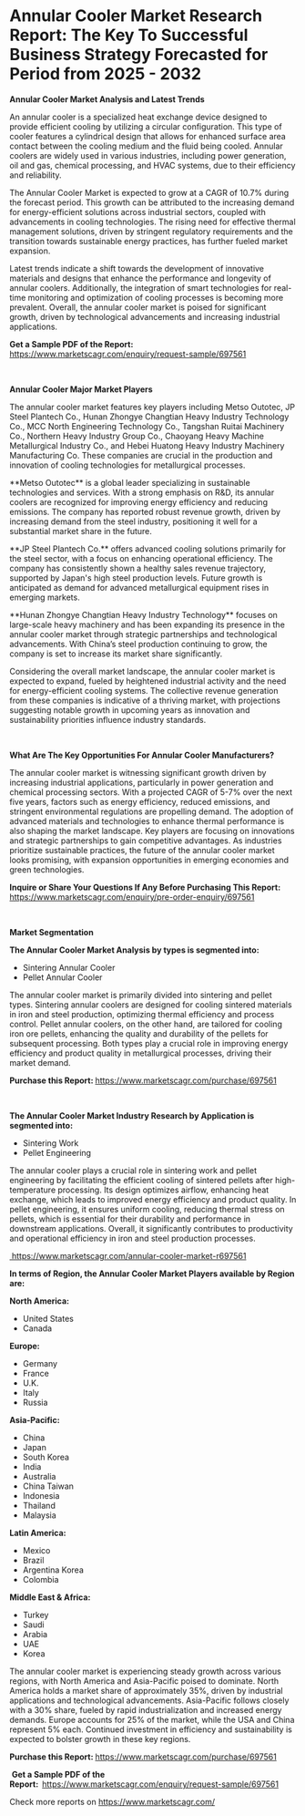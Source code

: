 <p><h1>Annular Cooler Market Research Report: The Key To Successful Business Strategy Forecasted for Period from 2025 - 2032</h1></p><p><strong>Annular Cooler Market Analysis and Latest Trends</strong></p>
<p><p>An annular cooler is a specialized heat exchange device designed to provide efficient cooling by utilizing a circular configuration. This type of cooler features a cylindrical design that allows for enhanced surface area contact between the cooling medium and the fluid being cooled. Annular coolers are widely used in various industries, including power generation, oil and gas, chemical processing, and HVAC systems, due to their efficiency and reliability.</p><p>The Annular Cooler Market is expected to grow at a CAGR of 10.7% during the forecast period. This growth can be attributed to the increasing demand for energy-efficient solutions across industrial sectors, coupled with advancements in cooling technologies. The rising need for effective thermal management solutions, driven by stringent regulatory requirements and the transition towards sustainable energy practices, has further fueled market expansion.</p><p>Latest trends indicate a shift towards the development of innovative materials and designs that enhance the performance and longevity of annular coolers. Additionally, the integration of smart technologies for real-time monitoring and optimization of cooling processes is becoming more prevalent. Overall, the annular cooler market is poised for significant growth, driven by technological advancements and increasing industrial applications.</p></p>
<p><strong>Get a Sample PDF of the Report:&nbsp;</strong> <a href="https://www.marketscagr.com/enquiry/request-sample/697561?utm_campaign=2265&utm_medium=2&utm_source=Github&utm_content=ia&utm_term=17022025&utm_id=annular-cooler">https://www.marketscagr.com/enquiry/request-sample/697561</a></p>
<p>&nbsp;</p>
<p><strong>Annular Cooler Major Market Players</strong></p>
<p><p>The annular cooler market features key players including Metso Outotec, JP Steel Plantech Co., Hunan Zhongye Changtian Heavy Industry Technology Co., MCC North Engineering Technology Co., Tangshan Ruitai Machinery Co., Northern Heavy Industry Group Co., Chaoyang Heavy Machine Metallurgical Industry Co., and Hebei Huatong Heavy Industry Machinery Manufacturing Co. These companies are crucial in the production and innovation of cooling technologies for metallurgical processes.</p><p>**Metso Outotec** is a global leader specializing in sustainable technologies and services. With a strong emphasis on R&D, its annular coolers are recognized for improving energy efficiency and reducing emissions. The company has reported robust revenue growth, driven by increasing demand from the steel industry, positioning it well for a substantial market share in the future.</p><p>**JP Steel Plantech Co.** offers advanced cooling solutions primarily for the steel sector, with a focus on enhancing operational efficiency. The company has consistently shown a healthy sales revenue trajectory, supported by Japan's high steel production levels. Future growth is anticipated as demand for advanced metallurgical equipment rises in emerging markets.</p><p>**Hunan Zhongye Changtian Heavy Industry Technology** focuses on large-scale heavy machinery and has been expanding its presence in the annular cooler market through strategic partnerships and technological advancements. With China’s steel production continuing to grow, the company is set to increase its market share significantly.</p><p>Considering the overall market landscape, the annular cooler market is expected to expand, fueled by heightened industrial activity and the need for energy-efficient cooling systems. The collective revenue generation from these companies is indicative of a thriving market, with projections suggesting notable growth in upcoming years as innovation and sustainability priorities influence industry standards.</p></p>
<p>&nbsp;</p>
<p><strong>What Are The Key Opportunities For Annular Cooler Manufacturers?</strong></p>
<p><p>The annular cooler market is witnessing significant growth driven by increasing industrial applications, particularly in power generation and chemical processing sectors. With a projected CAGR of 5-7% over the next five years, factors such as energy efficiency, reduced emissions, and stringent environmental regulations are propelling demand. The adoption of advanced materials and technologies to enhance thermal performance is also shaping the market landscape. Key players are focusing on innovations and strategic partnerships to gain competitive advantages. As industries prioritize sustainable practices, the future of the annular cooler market looks promising, with expansion opportunities in emerging economies and green technologies.</p></p>
<p><strong>Inquire or Share Your Questions If Any Before Purchasing This Report:</strong> <a href="https://www.marketscagr.com/enquiry/pre-order-enquiry/697561?utm_campaign=2265&utm_medium=2&utm_source=Github&utm_content=ia&utm_term=17022025&utm_id=annular-cooler">https://www.marketscagr.com/enquiry/pre-order-enquiry/697561</a></p>
<p>&nbsp;</p>
<p><strong>Market Segmentation</strong></p>
<p><strong>The Annular Cooler Market Analysis by types is segmented into:</strong></p>
<p><ul><li>Sintering Annular Cooler</li><li>Pellet Annular Cooler</li></ul></p>
<p><p>The annular cooler market is primarily divided into sintering and pellet types. Sintering annular coolers are designed for cooling sintered materials in iron and steel production, optimizing thermal efficiency and process control. Pellet annular coolers, on the other hand, are tailored for cooling iron ore pellets, enhancing the quality and durability of the pellets for subsequent processing. Both types play a crucial role in improving energy efficiency and product quality in metallurgical processes, driving their market demand.</p></p>
<p><strong>Purchase this Report:&nbsp;</strong><a href="https://www.marketscagr.com/purchase/697561?utm_campaign=2265&utm_medium=2&utm_source=Github&utm_content=ia&utm_term=17022025&utm_id=annular-cooler">https://www.marketscagr.com/purchase/697561</a></p>
<p>&nbsp;</p>
<p><strong>The Annular Cooler Market Industry Research by Application is segmented into:</strong></p>
<p><ul><li>Sintering Work</li><li>Pellet Engineering</li></ul></p>
<p><p>The annular cooler plays a crucial role in sintering work and pellet engineering by facilitating the efficient cooling of sintered pellets after high-temperature processing. Its design optimizes airflow, enhancing heat exchange, which leads to improved energy efficiency and product quality. In pellet engineering, it ensures uniform cooling, reducing thermal stress on pellets, which is essential for their durability and performance in downstream applications. Overall, it significantly contributes to productivity and operational efficiency in iron and steel production processes.</p></p>
<p><a href="https://www.marketscagr.com/annular-cooler-market-r697561?utm_campaign=2265&utm_medium=2&utm_source=Github&utm_content=ia&utm_term=17022025&utm_id=annular-cooler">&nbsp;https://www.marketscagr.com/annular-cooler-market-r697561</a></p>
<p><strong>In terms of Region, the Annular Cooler Market Players available by Region are:</strong></p>
<p>
    <p> <strong> North America: </strong>
        <ul>
            <li>United States</li>
            <li>Canada</li>
        </ul>
        </p> 
    <p> <strong> Europe: </strong>
        <ul>
            <li>Germany</li>
            <li>France</li>
            <li>U.K.</li>
            <li>Italy</li>
            <li>Russia</li>
        </ul>
        </p> 
    <p> <strong> Asia-Pacific: </strong>
        <ul>
            <li>China</li>
            <li>Japan</li>
            <li>South Korea</li>
            <li>India</li>
            <li>Australia</li>
            <li>China Taiwan</li>
            <li>Indonesia</li>
            <li>Thailand</li>
            <li>Malaysia</li>
        </ul>
        </p> 
    <p> <strong> Latin America: </strong>
        <ul>
            <li>Mexico</li>
            <li>Brazil</li>
            <li>Argentina Korea</li>
            <li>Colombia</li>
        </ul>
        </p> 
    <p> <strong> Middle East & Africa: </strong>
        <ul>
            <li>Turkey</li>
            <li>Saudi</li>
            <li>Arabia</li>
            <li>UAE</li>
            <li>Korea</li>
        </ul>
    </p>
    </p>
<p><p>The annular cooler market is experiencing steady growth across various regions, with North America and Asia-Pacific poised to dominate. North America holds a market share of approximately 35%, driven by industrial applications and technological advancements. Asia-Pacific follows closely with a 30% share, fueled by rapid industrialization and increased energy demands. Europe accounts for 25% of the market, while the USA and China represent 5% each. Continued investment in efficiency and sustainability is expected to bolster growth in these key regions.</p></p>
<p><strong>Purchase this Report: </strong><a href="https://www.marketscagr.com/purchase/697561?utm_campaign=2265&utm_medium=2&utm_source=Github&utm_content=ia&utm_term=17022025&utm_id=annular-cooler">https://www.marketscagr.com/purchase/697561</a></p>
<p>&nbsp;<strong>Get a Sample PDF of the Report:&nbsp;&nbsp;</strong><a href="https://www.marketscagr.com/enquiry/request-sample/697561?utm_campaign=2265&utm_medium=2&utm_source=Github&utm_content=ia&utm_term=17022025&utm_id=annular-cooler">https://www.marketscagr.com/enquiry/request-sample/697561</a></p>
<p><strong></strong></p>
<p>Check more reports on <a href="https://www.marketscagr.com/?utm_campaign=2265&utm_medium=2&utm_source=Github&utm_content=ia&utm_term=17022025&utm_id=annular-cooler">https://www.marketscagr.com/</a></p>